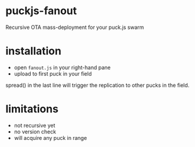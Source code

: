 # puckjs-fanout
Recursive OTA mass-deployment for your puck.js swarm

# installation

- open ```fanout.js``` in your right-hand pane
- upload to first puck in your field

spread() in the last line will trigger the replication to other pucks in the field.

# limitations

- not recursive yet
- no version check
- will acquire any puck in range
